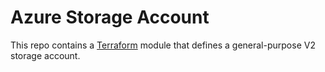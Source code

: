 # Azure Storage Account

This repo contains a [Terraform](https://www.terraform.io/) module that defines a general-purpose V2 storage account.
